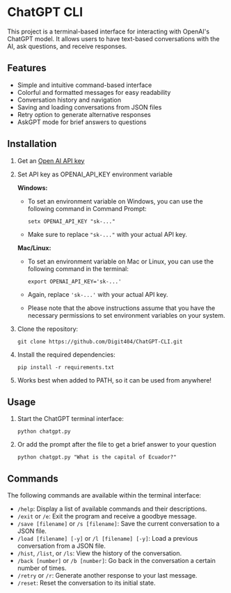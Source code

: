 # ChatGPT CLI

This project is a terminal-based interface for interacting with OpenAI's ChatGPT model. It allows users to have text-based conversations with the AI, ask questions, and receive responses.

## Features

- Simple and intuitive command-based interface
- Colorful and formatted messages for easy readability
- Conversation history and navigation
- Saving and loading conversations from JSON files
- Retry option to generate alternative responses
- AskGPT mode for brief answers to questions

## Installation

1. Get an [Open AI API key](https://platform.openai.com/account/api-keys)

2. Set API key as OPENAI_API_KEY environment variable

	**Windows:**
	- To set an environment variable on Windows, you can use the following command in Command Prompt:

		```
		setx OPENAI_API_KEY "sk-..."
		```

	- Make sure to replace `"sk-..."` with your actual API key.

	**Mac/Linux:**
	- To set an environment variable on Mac or Linux, you can use the following command in the terminal:

		```shell
		export OPENAI_API_KEY='sk-...'
		```

	- Again, replace `'sk-...'` with your actual API key.

	- Please note that the above instructions assume that you have the necessary permissions to set environment variables on your system.

3. Clone the repository:

	```shell
	git clone https://github.com/Digit404/ChatGPT-CLI.git
	```

4. Install the required dependencies:

	```shell
	pip install -r requirements.txt
	```

5. Works best when added to PATH, so it can be used from anywhere!

## Usage

1. Start the ChatGPT terminal interface:

	```shell
	python chatgpt.py
	```

2. Or add the prompt after the file to get a brief answer to your question

	```shell
	python chatgpt.py "What is the capital of Ecuador?"
	```

## Commands

The following commands are available within the terminal interface:

- `/help`: Display a list of available commands and their descriptions.
- `/exit` or `/e`: Exit the program and receive a goodbye message.
- `/save [filename]` or `/s [filename]`: Save the current conversation to a JSON file.
- `/load [filename] [-y]` or `/l [filename] [-y]`: Load a previous conversation from a JSON file.
- `/hist`, `/list`, or `/ls`: View the history of the conversation.
- `/back [number]` or `/b [number]`: Go back in the conversation a certain number of times.
- `/retry` or `/r`: Generate another response to your last message.
- `/reset`: Reset the conversation to its initial state.
